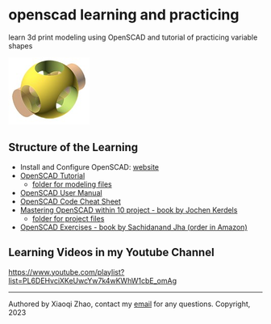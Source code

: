 # openscad learning and practicing

learn 3d print modeling using OpenSCAD and tutorial of practicing variable shapes

![logo](img/openscad_logo.jpg)

## Structure of the Learning

- Install and Configure OpenSCAD: [website](https://openscad.org/)
- [OpenSCAD Tutorial](https://en.wikibooks.org/wiki/OpenSCAD_Tutorial)
    - [folder for modeling files](/tutorial/)
- [OpenSCAD User Manual](https://en.wikibooks.org/wiki/OpenSCAD_User_Manual#The_OpenSCAD_User_Manual)
- [OpenSCAD Code Cheat Sheet](https://openscad.org/documentation.html#cheat-sheet)
- [Mastering OpenSCAD within 10 project - book by Jochen Kerdels](https://mastering-openscad.eu/)
    - [folder for project files](/masterOpenSCAD/)
- [OpenSCAD Exercises - book by Sachidanand Jha (order in Amazon)](https://www.amazon.com/dp/B07SNG1C2C?tag=paulrandall-20)

## Learning Videos in my Youtube Channel

https://www.youtube.com/playlist?list=PL6DEHvciXKeUwcYw7k4wKWhW1cbE_omAg

---

Authored by Xiaoqi Zhao, contact my [email](mailto:xiaoqizhao@outlook.com) for any questions.
Copyright, 2023